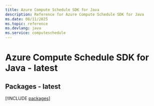 ```yaml
---
title: Azure Compute Schedule SDK for Java
description: Reference for Azure Compute Schedule SDK for Java
ms.date: 08/11/2025
ms.topic: reference
ms.devlang: java
ms.service: computeschedule
---
```

# Azure Compute Schedule SDK for Java - latest
## Packages - latest
[!INCLUDE [packages](compute-schedule-index.md)]